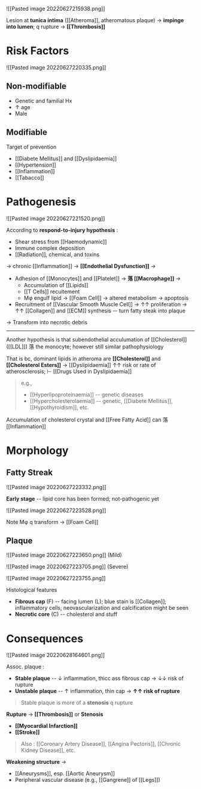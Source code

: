 ![[Pasted image 20220627215938.png]]

Lesion at **tunica intima** ([[Atheroma]], atheromatous plaque) → **impinge into lumen**; q rupture → **[[Thrombosis]]**

# Risk Factors

![[Pasted image 20220627220335.png]]

## Non-modifiable
- Genetic and familial Hx
- ↑ age
- Male

## Modifiable
Target of prevention
- [[Diabete Mellitus]] and [[Dyslipidaemia]]
- [[Hypertension]]
- [[Inflammation]]
- [[Tabacco]]

# Pathogenesis

![[Pasted image 20220627221520.png]]

According to **respond-to-injury hypothesis** :

- Shear stress from [[Haemodynamic]]
- Immune complex deposition
- [[Radiation]], chemical, and toxins

→ chronic [[Inflammation]] → **[[Endothelial Dysfunction]]** → 
- Adhesion of [[Monocytes]] and [[Platelet]] → **落 [[Macrophage]]** → 
	- Accumulation of [[Lipids]]
	- [[T Cells]] recuitement
	- Mφ engulf lipid → [[Foam Cell]] → altered metabolism → apoptosis
- Recruitment of [[Vascular Smooth Muscle Cell]] → ↑↑ proliferation → ↑↑ [[Collagen]] and [[ECM]] synthesis -- turn fatty steak into plaque

→ Transform into necrotic debris 

---

Another hypothesis is that subendothelial acculumation of [[Cholesterol]] ([[LDL]]) 落 the monocyte; however still similar pathophysiology 

That is bc, dominant lipids in atheroma are **[[Cholesterol]]** and **[[Cholesterol Esters]]** → [[Dyslipidaemia]] ↑↑ risk or rate of atherosclerosis; ⊢ [[Drugs Used in Dyslipidaemia]]

> e.g.,
> - [[Hyperlipoproteinaemia]] -- genetic diseases
> - [[Hypercholesterolaemia]] -- genetic, [[Diabete Mellitus]], [[Hypothyroidism]], etc.

Accumulation of cholesterol crystal and [[Free Fatty Acid]] can 落 [[Inflammation]]

# Morphology
## Fatty Streak

![[Pasted image 20220627223332.png]]

**Early stage** -- lipid core has been formed; not-pathogenic yet

![[Pasted image 20220627223528.png]]

Note Μφ q transform → [[Foam Cell]]

## Plaque

![[Pasted image 20220627223650.png]]
(Mild)

![[Pasted image 20220627223705.png]]
(Severe)

![[Pasted image 20220627223755.png]]

Histological features
- **Fibrous cap** (F) -- facing lumen (L); blue stain is [[Collagen]]; inflammatory cells, neovascularization and calcification might be seen 
- **Necrotic core** (C) -- cholesterol and stuff

# Consequences

![[Pasted image 20220628164601.png]]

Assoc. plaque :
- **Stable plaque** -- ↓ inflammation, thicc ass fibrous cap → ↓↓ risk of rupture 
- **Unstable plaque** -- ↑ inflammation, thin cap → **↑↑ risk of rupture**

> Stable plaque is more of a **stenosis** q rupture

**Rupture** → **[[Thrombosis]]** or **Stenosis**
- **[[Myocardial Infarction]]**
- **[[Stroke]]**

> Also : [[Coronary Artery Disease]], [[Angina Pectoris]], [[Chronic Kidney Disease]], etc.

**Weakening structure** →
- [[Aneurysms]], esp. [[Aortic Aneurysm]]
- Peripheral vascular disease (e.g., [[Gangrene]] of [[Legs]])


